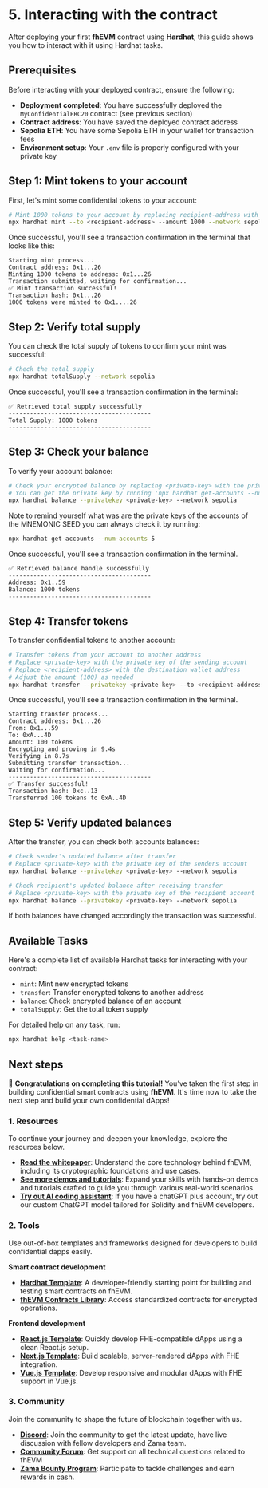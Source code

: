 # 5. Interacting with the contract

After deploying your first **fhEVM** contract using **Hardhat**, this guide shows you how to interact with it using Hardhat tasks.

## Prerequisites

Before interacting with your deployed contract, ensure the following:

- **Deployment completed**: You have successfully deployed the `MyConfidentialERC20` contract (see previous section)
- **Contract address**: You have saved the deployed contract address
- **Sepolia ETH**: You have some Sepolia ETH in your wallet for transaction fees
- **Environment setup**: Your `.env` file is properly configured with your private key

## Step 1: Mint tokens to your account

First, let's mint some confidential tokens to your account:

```sh
# Mint 1000 tokens to your account by replacing recipient-address with your address
npx hardhat mint --to <recipient-address> --amount 1000 --network sepolia
```

Once successful, you'll see a transaction confirmation in the terminal that looks like this:

```
Starting mint process...
Contract address: 0x1...26
Minting 1000 tokens to address: 0x1...26
Transaction submitted, waiting for confirmation...
✅ Mint transaction successful!
Transaction hash: 0x1...26
1000 tokens were minted to 0x1....26
```

## Step 2: Verify total supply

You can check the total supply of tokens to confirm your mint was successful:

```sh
# Check the total supply
npx hardhat totalSupply --network sepolia
```

Once successful, you'll see a transaction confirmation in the terminal:

```
✅ Retrieved total supply successfully
----------------------------------------
Total Supply: 1000 tokens
----------------------------------------
```

## Step 3: Check your balance

To verify your account balance:

```sh
# Check your encrypted balance by replacing <private-key> with the private key of the account you want to check
# You can get the private key by running 'npx hardhat get-accounts --num-accounts 5'
npx hardhat balance --privatekey <private-key> --network sepolia
```

Note to remind yourself what was are the private keys of the accounts of the MNEMONIC SEED you can always check it by running:

```sh
npx hardhat get-accounts --num-accounts 5
```

Once successful, you'll see a transaction confirmation in the terminal.

```
✅ Retrieved balance handle successfully
----------------------------------------
Address: 0x1..59
Balance: 1000 tokens
----------------------------------------
```

## Step 4: Transfer tokens

To transfer confidential tokens to another account:

```sh
# Transfer tokens from your account to another address
# Replace <private-key> with the private key of the sending account
# Replace <recipient-address> with the destination wallet address
# Adjust the amount (100) as needed
npx hardhat transfer --privatekey <private-key> --to <recipient-address> --amount 100 --network sepolia
```

Once successful, you'll see a transaction confirmation in the terminal.

```
Starting transfer process...
Contract address: 0x1...26
From: 0x1...59
To: 0xA...4D
Amount: 100 tokens
Encrypting and proving in 9.4s
Verifying in 8.7s
Submitting transfer transaction...
Waiting for confirmation...
----------------------------------------
✅ Transfer successful!
Transaction hash: 0xc..13
Transferred 100 tokens to 0xA..4D
```

## Step 5: Verify updated balances

After the transfer, you can check both accounts balances:

```sh
# Check sender's updated balance after transfer
# Replace <private-key> with the private key of the senders account
npx hardhat balance --privatekey <private-key> --network sepolia

# Check recipient's updated balance after receiving transfer
# Replace <private-key> with the private key of the recipient account
npx hardhat balance --privatekey <private-key> --network sepolia
```

If both balances have changed accordingly the transaction was successful.

## Available Tasks

Here's a complete list of available Hardhat tasks for interacting with your contract:

- `mint`: Mint new encrypted tokens
- `transfer`: Transfer encrypted tokens to another address
- `balance`: Check encrypted balance of an account
- `totalSupply`: Get the total token supply

For detailed help on any task, run:

```sh
npx hardhat help <task-name>
```

## Next steps

🎉 **Congratulations on completing this tutorial!** You’ve taken the first step in building confidential smart contracts using **fhEVM**. It's time now to take the next step and build your own confidential dApps!

### 1. Resources

To continue your journey and deepen your knowledge, explore the resources below.

- [**Read the whitepaper**](https://github.com/zama-ai/fhevm/blob/main/fhevm-whitepaper-v2.pdf): Understand the core technology behind fhEVM, including its cryptographic foundations and use cases.
- [**See more demos and tutorials**](../../../tutorials/see-all-tutorials.md): Expand your skills with hands-on demos and tutorials crafted to guide you through various real-world scenarios.
- [**Try out AI coding assistant**](https://chatgpt.com/g/g-67518aee3c708191b9f08d077a7d6fa1-zama-solidity-developer): If you have a chatGPT plus account, try out our custom ChatGPT model tailored for Solidity and fhEVM developers.

### 2. Tools

Use out-of-box templates and frameworks designed for developers to build confidential dapps easily.

**Smart contract development**

- [**Hardhat Template**](https://github.com/zama-ai/fhevm-hardhat-template): A developer-friendly starting point for building and testing smart contracts on fhEVM.
- [**fhEVM Contracts Library**](https://github.com/zama-ai/fhevm-contracts): Access standardized contracts for encrypted operations.

**Frontend development**

- [**React.js Template**](https://github.com/zama-ai/fhevm-react-template): Quickly develop FHE-compatible dApps using a clean React.js setup.
- [**Next.js Template**](https://github.com/zama-ai/fhevm-next-template): Build scalable, server-rendered dApps with FHE integration.
- [**Vue.js Template**](https://github.com/zama-ai/fhevm-vue-template): Develop responsive and modular dApps with FHE support in Vue.js.

### 3. Community

Join the community to shape the future of blockchain together with us.

- [**Discord**](https://discord.gg/zama-ai): Join the community to get the latest update, have live discussion with fellow developers and Zama team.
- [**Community Forum**](https://community.zama.ai/): Get support on all technical questions related to fhEVM
- [**Zama Bounty Program**](https://github.com/zama-ai/bounty-program): Participate to tackle challenges and earn rewards in cash.
